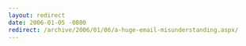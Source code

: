 ```yaml
---
layout: redirect
date: 2006-01-05 -0800
redirect: /archive/2006/01/06/a-huge-email-misunderstanding.aspx/
---
```

